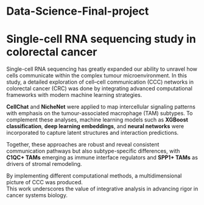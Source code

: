 # Data-Science-Final-project
# Single-cell RNA sequencing study in colorectal cancer

Single-cell RNA sequencing has greatly expanded our ability to unravel how cells communicate within the
complex tumour microenvironment. In this study, a detailed exploration of cell–cell communication (CCC)
networks in colorectal cancer (CRC) was done by integrating advanced computational frameworks with
modern machine learning strategies.  

**CellChat** and **NicheNet** were applied to map intercellular signaling patterns with emphasis on the
tumour-associated macrophage (TAM) subtypes. To complement these analyses, machine learning models
such as **XGBoost classification**, **deep learning embeddings**, and **neural networks** were incorporated
to capture latent structures and interaction predictions.  

Together, these approaches are robust and reveal consistent communication pathways but also
subtype-specific differences, with **C1QC+ TAMs** emerging as immune interface regulators and **SPP1+ TAMs**
as drivers of stromal remodeling.  

By implementing different computational methods, a multidimensional picture of CCC was produced.  
This work underscores the value of integrative analysis in advancing rigor in cancer systems biology.
